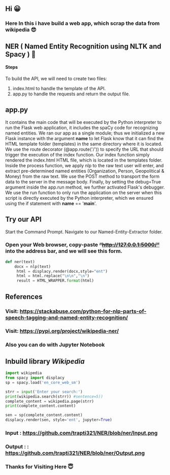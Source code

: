 ## Hi :grinning:


### Here In this i have build a web app, which scrap the data from wikipedia :sunglasses:

## NER ( Named Entity Recognition using NLTK and Spacy ) :dizzy:
 
#### Steps 

To build the API, we will need to create two files:
 1. index.html to handle the template of the API.
 2. app.py to handle the requests and return the output file. 
 
 ## app.py
  It contains the main code that will be executed by the Python interpreter to run the Flask web application, it includes the spaCy code for recognizing named entities.
  We ran our app as a single module; thus we initialized a new Flask instance with the argument __name__ to let Flask know that it can find the HTML template folder (templates)   in the same directory where it is located.
 We use the route decorator (@app.route('/')) to specify the URL that should trigger the execution of the index function.
 Our index function simply rendered the index.html HTML file, which is located in the templates folder.
 Inside the process function, we apply nlp to the raw text user will enter, and extract pre-determined named entities (Organization, Person, Geopolitical & Money) from the raw    text.
We use the POST method to transport the form data to the server in the message body. Finally, by setting the debug=True argument inside the app.run method, we further activated Flask's debugger.
We use the run function to only run the application on the server when this script is directly executed by the Python interpreter, which we ensured using the if statement with __name__ == '__main__'.

## Try our API

Start the Command Prompt.
Navigate to our Named-Entity-Extractor folder.

### Open your Web browser, copy-paste ~~“http://127.0.0.1:5000/”~~ into the address bar, and we will see this form.


```python
def ner(text)   
    docx = nlp(text)
     html = displacy.render(docx,style="ent")
     html = html.replace("\n\n","\n")
     result = HTML_WRAPPER.format(html)
```
## References
### Visit: https://stackabuse.com/python-for-nlp-parts-of-speech-tagging-and-named-entity-recognition/ 
### Visit: https://pypi.org/project/wikipedia-ner/


### Also you can do with Jupyter Notebook
## Inbuild library ***Wikipedia***

```python
import wikipedia
from spacy import displacy
sp = spacy.load('en_core_web_sm')

strr = input('Enter your search:')
print(wikipedia.search(strr)) #sentence=5))
complete_content = wikipedia.page(strr)
print(complete_content.content)

sen = sp(complete_content.content)
displacy.render(sen, style='ent', jupyter=True)

```

### Input :   https://github.com/trapti321/NER/blob/ner/Input.png
### Output :  : https://github.com/trapti321/NER/blob/ner/Output.png

### Thanks for Visiting Here :innocent:
